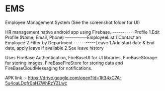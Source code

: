# EMS
Employee Management System
(See the screenshot folder for UI)

HR management native android app using Firebase. 
-----------Profile
             1.Edit Profile (Name, Email, Phone)
-----------EmployeeList
           1.Contact an Employee
           2.Filter by Department
-----------Leave
           1.Add start date & End date, apply leave if available
           2.See leave history
           
           
Uses FireBase Authentication, FireBaseUI for UI libraries, FireBaseStorage for storing images, FireBaseFireStore for storing data and FireBaseCloudMessaging for notifications.

APK link :- https://drive.google.com/open?id=1It34xC7A-5u4oaLDqfr0aHZWhRzYZLwc


